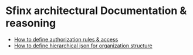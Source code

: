 # Sfinx architectural Documentation & reasoning

- [How to define authorization rules & access](/docs/authorization.md)
- [How to define hierarchical json for organization structure](/docs/treestructure.md)